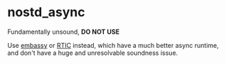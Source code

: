 # nostd_async

Fundamentally unsound, **DO NOT USE**

Use [embassy](https://embassy.dev/) or [RTIC](https://rtic.rs) instead, which have a much better async runtime, and don't have a huge and unresolvable soundness issue.

